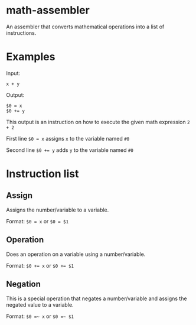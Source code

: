 # math-assembler

An assembler that converts mathematical operations into a list of instructions.

# Examples

Input:

```
x + y
```

Output:

```
$0 = x
$0 += y
```

This output is an instruction on how to execute the given math expression `2 + 2`

First line `$0 = x` assigns `x` to the variable named `#0`

Second line `$0 += y` adds `y` to the variable named `#0`

# Instruction list

## Assign

Assigns the number/variable to a variable.

Format: `$0 = x` or `$0 = $1`

## Operation

Does an operation on a variable using a number/variable.

Format: `$0 += x` or `$0 += $1`

## Negation

This is a special operation that negates a number/variable and
assigns the negated value to a variable.

Format: `$0 =~ x` or `$0 =~ $1`